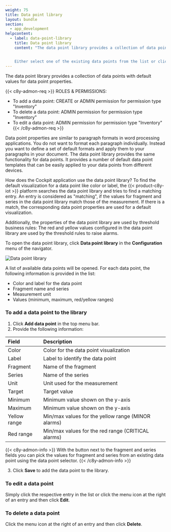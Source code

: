 ```yaml
---
weight: 75
title: Data point library
layout: bundle
section:
  - app_development
helpcontent:
  - label: data-point-library
    title: Data point library
    content: "The data point library provides a collection of data points with default values for data point properties, which serve as templates that can be easily applied to your data points from different devices. To find default values for a data point like color or label, Cumulocity IoT searches the data point library for a matching entry. If there is match, the corresponding data point properties are used for the default visualization.


    Either select one of the existing data points from the list or click **Add data point** at the top right to add a new data point to the library which meets your individual needs, see the *User guide* for details."
---
```


The data point library provides a collection of data points with default values for data point properties.

{{< c8y-admon-req >}}
ROLES & PERMISSIONS:

- To add a data point: CREATE or ADMIN permission for permission type "Inventory"
- To delete a data point: ADMIN permission for permission type "Inventory"
- To edit a data point: ADMIN permission for permission type "Inventory"
  {{< /c8y-admon-req >}}

Data point properties are similar to paragraph formats in word processing applications. You do not want to format each paragraph individually. Instead you want to define a set of default formats and apply them to your paragraphs in your document. The data point library provides the same functionality for data points. It provides a number of default data point templates that can be easily applied to your data points from different devices.

How does the Cockpit application use the data point library? To find the default visualization for a data point like color or label, the {{< product-c8y-iot >}} platform searches the data point library and tries to find a matching entry. An entry is considered as "matching", if the values for fragment and series in the data point library match those of the measurement. If there is a match, the corresponding data point properties are used for a default visualization.

Additionally, the properties of the data point library are used by threshold business rules: The red and yellow values configured in the data point library are used by the threshold rules to raise alarms.

To open the data point library, click **Data point library** in the **Configuration** menu of the navigator.

![Data point library](/images/users-guide/cockpit/cockpit-data-point-library.png)

A list of available data points will be opened. For each data point, the following information is provided in the list:

* Color and label for the data point
* Fragment name and series
* Measurement unit
* Values (minimum, maximum, red/yellow ranges)

### To add a data point to the library

1. Click **Add data point** in the top menu bar.
2. Provide the following information:

  |Field|Description|
|:---|:---|
|Color|Color for the data point visualization
|Label|Label to identify the data point
|Fragment|Name of the fragment
|Series|Name of the series
|Unit|Unit used for the measurement
|Target|Target value
|Minimum|Minimum value shown on the y-axis
|Maximum|Minimum value shown on the y-axis
|Yellow range|Min/max values for the yellow range (MINOR alarms)
|Red range|Min/max values for the red range (CRITICAL alarms)

{{< c8y-admon-info >}}
With the button next to the fragment and series fields you can pick the values for fragment and series from an existing data point using the data point selector.
{{< /c8y-admon-info >}}

3. Click **Save** to add the data point to the library.

### To edit a data point

Simply click the respective entry in the list or click the menu icon at the right of an entry and then click **Edit**.


### To delete a data point

Click the menu icon at the right of an entry and then click **Delete**.
